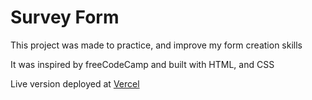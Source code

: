 # Survey Form
This project was made to practice, and improve my form creation skills

It was inspired by freeCodeCamp and built with HTML, and CSS

Live version deployed at [Vercel](https://caesar-shift-cipher-a-free-code-camp-challenge-git-main.shittusaheed01.vercel.app/)
